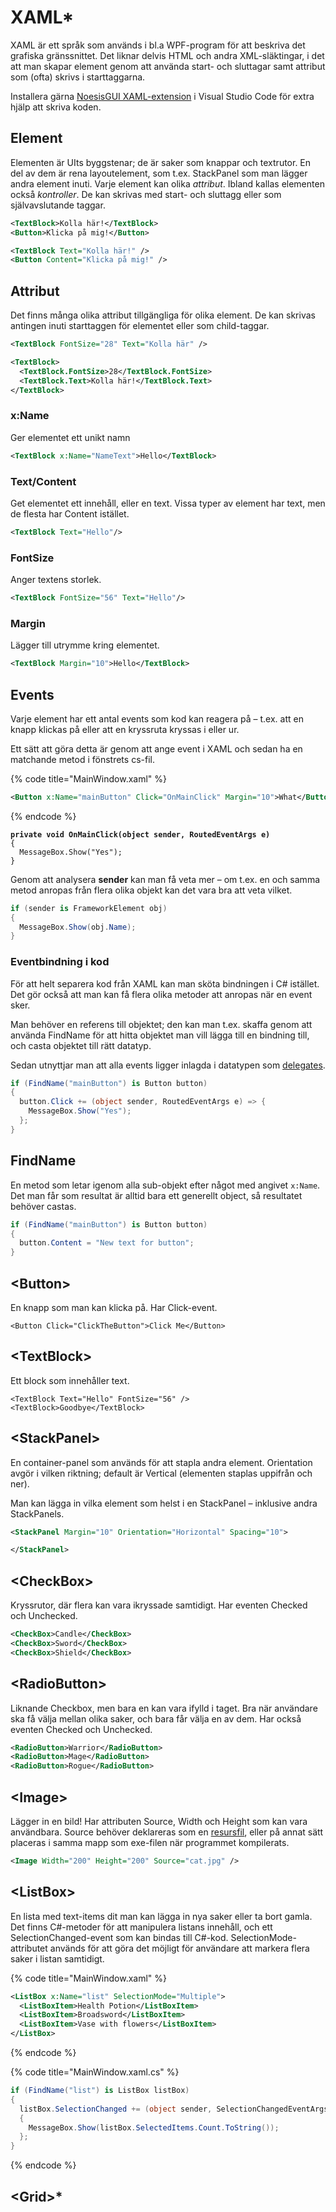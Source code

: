 # XAML\*

XAML är ett språk som används i bl.a WPF-program för att beskriva det grafiska gränssnittet. Det liknar delvis HTML och andra XML-släktingar, i det att man skapar element genom att använda start- och sluttagar samt attribut som (ofta) skrivs i starttaggarna.

Installera gärna [NoesisGUI XAML-extension](../../mjukvara/visual-studio-code/extensions.md#bonus) i Visual Studio Code för extra hjälp att skriva koden.

## Element

Elementen är UIts byggstenar; de är saker som knappar och textrutor. En del av dem är rena layoutelement, som t.ex. StackPanel som man lägger andra element inuti. Varje element kan olika _attribut_. Ibland kallas elementen också _kontroller_. De kan skrivas med start- och sluttagg eller som självavslutande taggar.

```xml
<TextBlock>Kolla här!</TextBlock>
<Button>Klicka på mig!</Button>
```

```xml
<TextBlock Text="Kolla här!" />
<Button Content="Klicka på mig!" />
```

## Attribut

Det finns många olika attribut tillgängliga för olika element. De kan skrivas antingen inuti starttaggen för elementet eller som child-taggar.

```xml
<TextBlock FontSize="28" Text="Kolla här" />
```

```xml
<TextBlock>
  <TextBlock.FontSize>28</TextBlock.FontSize>
  <TextBlock.Text>Kolla här!</TextBlock.Text>
</TextBlock>
```

### x:Name

Ger elementet ett unikt namn

```xml
<TextBlock x:Name="NameText">Hello</TextBlock>
```

### Text/Content

Get elementet ett innehåll, eller en text. Vissa typer av element har text, men de flesta har Content istället.

```xml
<TextBlock Text="Hello"/>
```

### FontSize

Anger textens storlek.

```xml
<TextBlock FontSize="56" Text="Hello"/>
```

### Margin

Lägger till utrymme kring elementet.

```xml
<TextBlock Margin="10">Hello</TextBlock>
```

## Events

Varje element har ett antal events som kod kan reagera på – t.ex. att en knapp klickas på eller att en kryssruta kryssas i eller ur.

Ett sätt att göra detta är genom att ange event i XAML och sedan ha en matchande metod i fönstrets cs-fil.

{% code title="MainWindow.xaml" %}
```xml
<Button x:Name="mainButton" Click="OnMainClick" Margin="10">What</Button>
```
{% endcode %}

<pre class="language-csharp" data-title="MainWindow.xaml.cs"><code class="lang-csharp"><strong>private void OnMainClick(object sender, RoutedEventArgs e)
</strong>{
  MessageBox.Show("Yes");
}
</code></pre>

Genom att analysera **sender** kan man få veta mer – om t.ex. en och samma metod anropas från flera olika objekt kan det vara bra att veta vilket.

```csharp
if (sender is FrameworkElement obj)
{
  MessageBox.Show(obj.Name);
}
```

### Eventbindning i kod

För att helt separera kod från XAML kan man sköta bindningen i C# istället. Det gör också att man kan få flera olika metoder att anropas när en event sker.

Man behöver en referens till objektet; den kan man t.ex. skaffa genom att använda FindName för att hitta objektet man vill lägga till en bindning till, och casta objektet till rätt datatyp.

Sedan utnyttjar man att alla events ligger inlagda i datatypen som [delegates](../../grundlaeggande/delegates.md).

```csharp
if (FindName("mainButton") is Button button)
{
  button.Click += (object sender, RoutedEventArgs e) => {
    MessageBox.Show("Yes");
  };
}
```

## FindName

En metod som letar igenom alla sub-objekt efter något med angivet `x:Name`. Det man får som resultat är alltid bara ett generellt object, så resultatet behöver castas.

```csharp
if (FindName("mainButton") is Button button)
{
  button.Content = "New text for button";
}
```

## \<Button>

En knapp som man kan klicka på. Har Click-event.

```
<Button Click="ClickTheButton">Click Me</Button>
```

## \<TextBlock>

Ett block som innehåller text.

```
<TextBlock Text="Hello" FontSize="56" />
<TextBlock>Goodbye</TextBlock>
```

## \<StackPanel>

En container-panel som används för att stapla andra element.  Orientation avgör i vilken riktning; default är Vertical (elementen staplas uppifrån och ner).

Man kan lägga in vilka element som helst i en StackPanel – inklusive andra StackPanels.

```xml
<StackPanel Margin="10" Orientation="Horizontal" Spacing="10">

</StackPanel>
```

## \<CheckBox>

Kryssrutor, där flera kan vara ikryssade samtidigt. Har eventen Checked och Unchecked.

```xml
<CheckBox>Candle</CheckBox>
<CheckBox>Sword</CheckBox>
<CheckBox>Shield</CheckBox>
```

## \<RadioButton>

Liknande Checkbox, men bara en kan vara ifylld i taget. Bra när användare ska få välja mellan olika saker, och bara får välja en av dem. Har också eventen Checked och Unchecked.

```xml
<RadioButton>Warrior</RadioButton>
<RadioButton>Mage</RadioButton>
<RadioButton>Rogue</RadioButton>
```

## \<Image>

Lägger in en bild! Har attributen Source, Width och Height som kan vara användbara. Source behöver deklareras som en [resursfil](../../filhantering/resursfiler.md), eller på annat sätt placeras i samma mapp som exe-filen när programmet kompilerats.

```xml
<Image Width="200" Height="200" Source="cat.jpg" />
```

## \<ListBox>

En lista med text-items dit man kan lägga in nya saker eller ta bort gamla. Det finns C#-metoder för att manipulera listans innehåll, och ett SelectionChanged-event som kan bindas till C#-kod. SelectionMode-attributet används för att göra det möjligt för användare att markera flera saker i listan samtidigt.

{% code title="MainWindow.xaml" %}
```xml
<ListBox x:Name="list" SelectionMode="Multiple">
  <ListBoxItem>Health Potion</ListBoxItem>
  <ListBoxItem>Broadsword</ListBoxItem>
  <ListBoxItem>Vase with flowers</ListBoxItem>
</ListBox>
```
{% endcode %}

{% code title="MainWindow.xaml.cs" %}
```csharp
if (FindName("list") is ListBox listBox)
{
  listBox.SelectionChanged += (object sender, SelectionChangedEventArgs e) =>
  {
    MessageBox.Show(listBox.SelectedItems.Count.ToString());
  };
}
```
{% endcode %}

## \<Grid>\*
